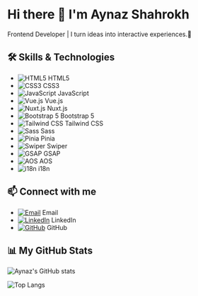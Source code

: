# Hi there 👋 I'm Aynaz Shahrokh

Frontend Developer | I turn ideas into interactive experiences.🚀

## 🛠 Skills & Technologies

- ![HTML5](https://img.shields.io/badge/HTML5-E34F26?style=for-the-badge&logo=html5&logoColor=white) HTML5
- ![CSS3](https://img.shields.io/badge/CSS3-1572B6?style=for-the-badge&logo=css3&logoColor=white) CSS3
- ![JavaScript](https://img.shields.io/badge/JavaScript-323330?style=for-the-badge&logo=javascript&logoColor=F7DF1E) JavaScript
- ![Vue.js](https://img.shields.io/badge/Vue.js-35495E?style=for-the-badge&logo=vuedotjs&logoColor=4FC08D) Vue.js
- ![Nuxt.js](https://img.shields.io/badge/Nuxt-00C58E?style=for-the-badge&logo=nuxtdotjs&logoColor=white) Nuxt.js
- ![Bootstrap 5](https://img.shields.io/badge/Bootstrap-7952B3?style=for-the-badge&logo=bootstrap&logoColor=white) Bootstrap 5
- ![Tailwind CSS](https://img.shields.io/badge/Tailwind_CSS-06B6D4?style=for-the-badge&logo=tailwind-css&logoColor=white) Tailwind CSS
- ![Sass](https://img.shields.io/badge/Sass-CC6699?style=for-the-badge&logo=sass&logoColor=white) Sass
- ![Pinia](https://img.shields.io/badge/Pinia-DC3D24?style=for-the-badge&logo=pinia&logoColor=white) Pinia
- ![Swiper](https://img.shields.io/badge/Swiper-6332F6?style=for-the-badge&logo=swiper&logoColor=white) Swiper
- ![GSAP](https://img.shields.io/badge/GSAP-88CE02?style=for-the-badge&logo=greensock&logoColor=white) GSAP
- ![AOS](https://img.shields.io/badge/AOS-FF6F61?style=for-the-badge&logo=scrollreveal&logoColor=white) AOS
- ![i18n](https://img.shields.io/badge/i18n-FF6F00?style=for-the-badge&logo=translate&logoColor=white) i18n

## 📫 Connect with me

- [![Email](https://img.shields.io/badge/Email-D14836?style=for-the-badge&logo=gmail&logoColor=white)](mailto:shahrookhaynaz@gmail.com) Email
- [![LinkedIn](https://img.shields.io/badge/LinkedIn-0A66C2?style=for-the-badge&logo=linkedin&logoColor=white)](https://www.linkedin.com/in/aynaz-shahrokh-4a4251322) LinkedIn
- [![GitHub](https://img.shields.io/badge/GitHub-181717?style=for-the-badge&logo=github&logoColor=white)](https://github.com/shahroukh) GitHub


## 📊 My GitHub Stats

![Aynaz's GitHub stats](https://github-readme-stats.vercel.app/api?username=shahroukh&show_icons=true&theme=radical)

![Top Langs](https://github-readme-stats.vercel.app/api/top-langs/?username=shahroukh&layout=compact&theme=radical)


